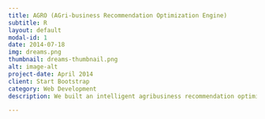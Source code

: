 ```yaml
---
title: AGRO (AGri-business Recommendation Optimization Engine)
subtitle: R
layout: default
modal-id: 1
date: 2014-07-18
img: dreams.png
thumbnail: dreams-thumbnail.png
alt: image-alt
project-date: April 2014
client: Start Bootstrap
category: Web Development
description: We built an intelligent agribusiness recommendation optimization engine - AGRO, developed to support an agri-science company's marketing team to identify potentinal customers, understand market needs and provide customized and accurate marketing recommendations regarding individual farmers.

---
```

